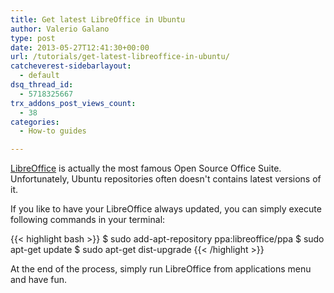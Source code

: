 ```yaml
---
title: Get latest LibreOffice in Ubuntu
author: Valerio Galano
type: post
date: 2013-05-27T12:41:30+00:00
url: /tutorials/get-latest-libreoffice-in-ubuntu/
catcheverest-sidebarlayout:
  - default
dsq_thread_id:
  - 5718325667
trx_addons_post_views_count:
  - 38
categories:
  - How-to guides

---
```

[LibreOffice][1] is actually the most famous Open Source Office Suite. Unfortunately, Ubuntu repositories often doesn't contains latest versions of it.

If you like to have your LibreOffice always updated, you can simply execute following commands in your terminal:

{{< highlight bash >}}
$ sudo add-apt-repository ppa:libreoffice/ppa
$ sudo apt-get update
$ sudo apt-get dist-upgrade
{{< /highlight >}}

At the end of the process, simply run LibreOffice from applications menu and have fun.

[1]: http://www.libreoffice.org/